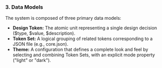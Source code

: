 ### 3. Data Models

The system is composed of three primary data models:

- **Design Token:** The atomic unit representing a single design decision ($type, $value, $description).
- **Token Set:** A logical grouping of related tokens corresponding to a JSON file (e.g., core.json).
- **Theme:** A configuration that defines a complete look and feel by selecting and combining Token Sets, with an explicit mode property ("light" or "dark").
